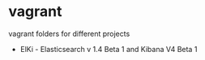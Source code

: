 vagrant
=======

vagrant folders for different projects
* ElKi - Elasticsearch v 1.4 Beta 1 and Kibana V4 Beta 1
  
